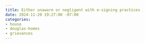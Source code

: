```yaml
---
title: Either unaware or negligent with e-signing practices
date: 2024-11-20 19:27:00 -07:00
categories:
- house
- douglas-homes
- grievances
---
```


